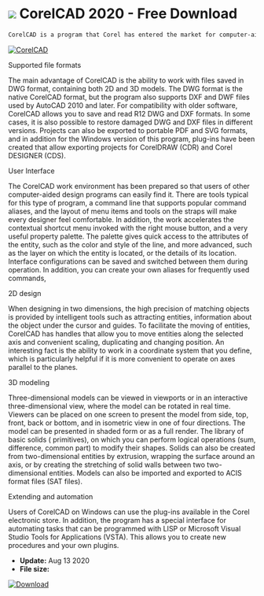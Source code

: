 # ![](https://cdn.softexe.net/static/icon/5/corelcad-9187.png) CorelCAD 2020 - Free Download

```sh
CorelCAD is a program that Corel has entered the market for computer-aided design software. CorelCAD fully supports the popular DWG format, and we'll find all the tools and functions needed for 2D and 3D design. In addition, Corel has introduced several innovative features, such as the ability to include handwritten and voice notes in the project (available only on Windows) and compatibility with CorelDRAW and Corel DESIGNER.
```
[![CorelCAD](https://gallery.dpcdn.pl/imgc/Tools/2880/g_-_420x350_1.5_-_x20110523103844_00.png)](https://softexe.net/win/multimedia/cad/corelcad:aphg.html)

Supported file formats
 
 The main advantage of CorelCAD is the ability to work with files saved in DWG format, containing both 2D and 3D models. The DWG format is the native CorelCAD format, but the program also supports DXF and DWF files used by AutoCAD 2010 and later. For compatibility with older software, CorelCAD allows you to save and read R12 DWG and DXF formats. In some cases, it is also possible to restore damaged DWG and DXF files in different versions. Projects can also be exported to portable PDF and SVG formats, and in addition for the Windows version of this program, plug-ins have been created that allow exporting projects for CorelDRAW (CDR) and Corel DESIGNER (CDS).
 
 User Interface
 
 The CorelCAD work environment has been prepared so that users of other computer-aided design programs can easily find it. There are tools typical for this type of program, a command line that supports popular command aliases, and the layout of menu items and tools on the straps will make every designer feel comfortable. In addition, the work accelerates the contextual shortcut menu invoked with the right mouse button, and a very useful property palette. The palette gives quick access to the attributes of the entity, such as the color and style of the line, and more advanced, such as the layer on which the entity is located, or the details of its location. Interface configurations can be saved and switched between them during operation. In addition, you can create your own aliases for frequently used commands, 
 
 2D design
 
 When designing in two dimensions, the high precision of matching objects is provided by intelligent tools such as attracting entities, information about the object under the cursor and guides. To facilitate the moving of entities, CorelCAD has handles that allow you to move entities along the selected axis and convenient scaling, duplicating and changing position. An interesting fact is the ability to work in a coordinate system that you define, which is particularly helpful if it is more convenient to operate on axes parallel to the planes. 
 
 3D modeling
 
 Three-dimensional models can be viewed in viewports or in an interactive three-dimensional view, where the model can be rotated in real time. Viewers can be placed on one screen to present the model from side, top, front, back or bottom, and in isometric view in one of four directions. The model can be presented in shaded form or as a full render. The library of basic solids ( primitives), on which you can perform logical operations (sum, difference, common part) to modify their shapes. Solids can also be created from two-dimensional entities by extrusion, wrapping the surface around an axis, or by creating the stretching of solid walls between two two-dimensional entities. Models can also be imported and exported to ACIS format files (SAT files).
 
 
 Extending and automation
 
 Users of CorelCAD on Windows can use the plug-ins available in the Corel electronic store. In addition, the program has a special interface for automating tasks that can be programmed with LISP or Microsoft Visual Studio Tools for Applications (VSTA). This allows you to create new procedures and your own plugins.


- **Update:** Aug 13 2020
- **File size:** 

[![Download](https://cdn.softexe.net/static/img/download.png)](https://softexe.net/win/multimedia/cad/corelcad:aphg.html)

